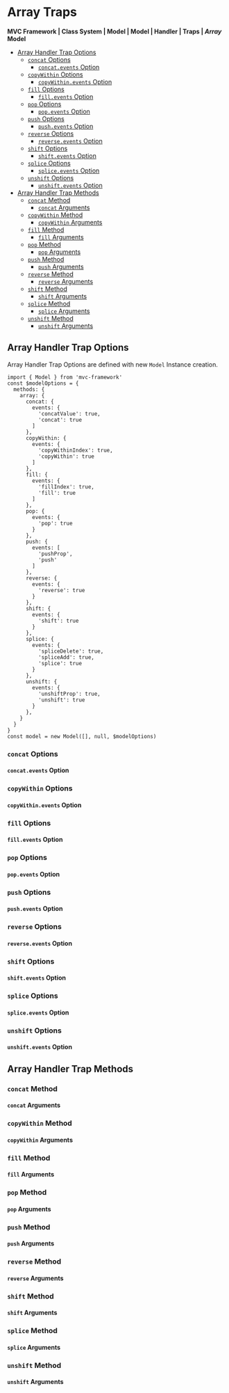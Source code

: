 # Array Traps
**MVC Framework \| Class System \| Model \| Model \| Handler \| Traps \| *Array***  
**Model**  
 - [Array Handler Trap Options]()
   - [`concat` Options]()
     - [ `concat.events` Option]()
   - [`copyWithin` Options]()
     - [ `copyWithin.events` Option]()
   - [`fill` Options]()
     - [ `fill.events` Option]()
   - [`pop` Options]()
     - [ `pop.events` Option]()
   - [`push` Options]()
     - [ `push.events` Option]()
   - [`reverse` Options]()
     - [ `reverse.events` Option]()
   - [`shift` Options]()
     - [ `shift.events` Option]()
   - [`splice` Options]()
     - [ `splice.events` Option]()
   - [`unshift` Options]()
     - [ `unshift.events` Option]()
 - [Array Handler Trap Methods]()
   - [`concat` Method]()
     - [`concat` Arguments]()
   - [`copyWithin` Method]()
     - [`copyWithin` Arguments]()
   - [`fill` Method]()
     - [`fill` Arguments]()
   - [`pop` Method]()
     - [`pop` Arguments]()
   - [`push` Method]()
     - [`push` Arguments]()
   - [`reverse` Method]()
     - [`reverse` Arguments]()
   - [`shift` Method]()
     - [`shift` Arguments]()
   - [`splice` Method]()
     - [`splice` Arguments]()
   - [`unshift` Method]()
     - [`unshift` Arguments]()

## Array Handler Trap Options
Array Handler Trap Options are defined with new `Model` Instance creation.  
```
import { Model } from 'mvc-framework'
const $modelOptions = {
  methods: {
    array: {
      concat: {
        events: {
          'concatValue': true,
          'concat': true
        ]
      },
      copyWithin: {
        events: {
          'copyWithinIndex': true,
          'copyWithin': true
        ]
      },
      fill: {
        events: {
          'fillIndex': true,
          'fill': true
        ]
      },
      pop: {
        events: {
          'pop': true
        }
      },
      push: {
        events: [
          'pushProp',
          'push'
        ]
      },
      reverse: {
        events: {
          'reverse': true
        }
      },
      shift: {
        events: {
          'shift': true
        }
      },
      splice: {
        events: {
          'spliceDelete': true,
          'spliceAdd': true,
          'splice': true
        }
      },
      unshift: {
        events: {
          'unshiftProp': true,
          'unshift': true
        }
      },
    }
  }
}
const model = new Model([], null, $modelOptions)
```

### `concat` Options
#### `concat.events` Option

### `copyWithin` Options
#### `copyWithin.events` Option

### `fill` Options
#### `fill.events` Option

### `pop` Options
#### `pop.events` Option

### `push` Options
#### `push.events` Option

### `reverse` Options
#### `reverse.events` Option

### `shift` Options
#### `shift.events` Option

### `splice` Options
#### `splice.events` Option

### `unshift` Options
#### `unshift.events` Option

## Array Handler Trap Methods
### `concat` Method
#### `concat` Arguments
### `copyWithin` Method
#### `copyWithin` Arguments
### `fill` Method
#### `fill` Arguments
### `pop` Method
#### `pop` Arguments
### `push` Method
#### `push` Arguments
### `reverse` Method
#### `reverse` Arguments
### `shift` Method
#### `shift` Arguments
### `splice` Method
#### `splice` Arguments
### `unshift` Method
#### `unshift` Arguments